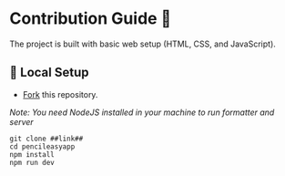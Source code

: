 # Contribution Guide 🌻

The project is built with basic web setup (HTML, CSS, and JavaScript).

## 🐨 Local Setup

- [Fork](https://github.com/pldtn/pencileasyapp.git) this repository.

*Note: You need NodeJS installed in your machine to run formatter and server*

```
git clone ##link##
cd pencileasyapp
npm install
npm run dev
```

